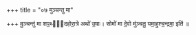 +++
title = "०७ मुञ्चन्तु मा"

+++
मु॒ञ्चन्तु॑ मा शप॒थ्या᳡दहोरा॒त्रे अथो॑ उ॒षाः। सोमो॑ मा दे॒वो मु॑ञ्चतु॒ यमा॒हुश्च॒न्द्रमा॒ इति॑ ॥